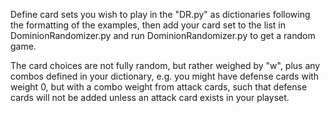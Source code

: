 Define card sets you wish to play in the "DR.py" as dictionaries following the formatting of the examples, then add your card set to the list in DominionRandomizer.py and run DominionRandomizer.py to get a random game.

The card choices are not fully random, but rather weighed by "w", plus any combos defined in your dictionary, e.g. you might have defense cards with weight 0, but with a combo weight from attack cards, such that defense cards will not be added unless an attack card exists in your playset.